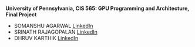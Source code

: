 **University of Pennsylvania, CIS 565: GPU Programming and Architecture, Final Project**
* SOMANSHU AGARWAL [LinkedIn](https://www.linkedin.com/in/somanshu25)
* SRINATH RAJAGOPALAN [LinkedIn](https://www.linkedin.com/in/srinath-rajagopalan-07a43155)
* DHRUV KARTHIK [LinkedIn](https://www.linkedin.com/in/dhruvkarthik/)
